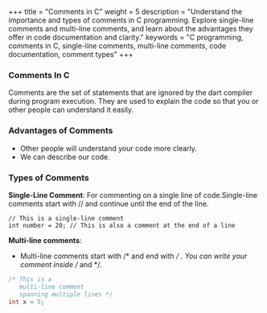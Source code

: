 +++
title = "Comments in C"
weight = 5
description = "Understand the importance and types of comments in C programming. Explore single-line comments and multi-line comments, and learn about the advantages they offer in code documentation and clarity."
keywords = "C programming, comments in C, single-line comments, multi-line comments, code documentation, comment types"
+++
### Comments In C
Comments are the set of statements that are ignored by the dart compiler during program execution. They are used to explain the code so that you or other people can understand it easily.

### Advantages of Comments
- Other people will understand your code more clearly.
- We  can describe our code.

### Types of Comments
**Single-Line Comment**:
For commenting on a single line of code.Single-line comments start with // and continue until the end of the line.
```
// This is a single-line comment
int number = 20; // This is also a comment at the end of a line
```
**Multi-line comments**:
- Multi-line comments start with /* and end with */ . You can write your comment inside /* and */.
```c
/* This is a
   multi-line comment
   spanning multiple lines */
int x = 5;
```
